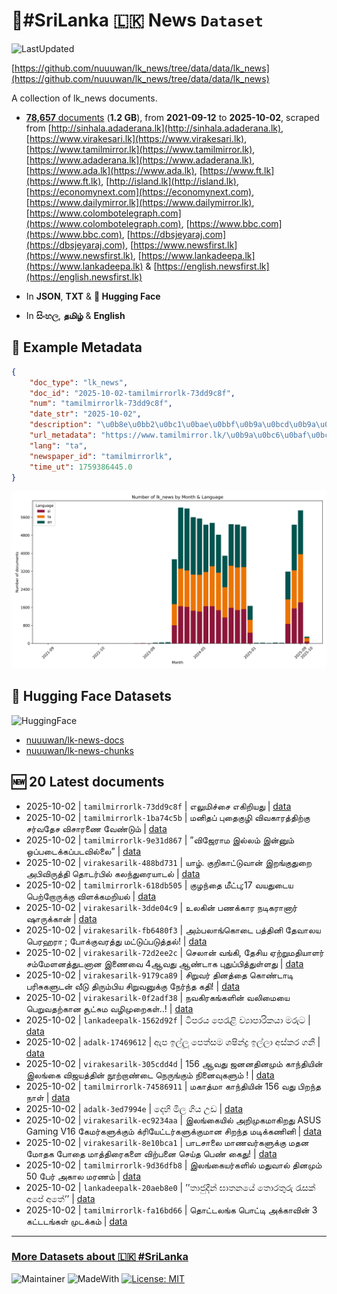 # 📄#SriLanka 🇱🇰 News `Dataset`

![LastUpdated](https://img.shields.io/badge/last_updated-2025--10--02_12:06:44-green)

[https://github.com/nuuuwan/lk_news/tree/data/data/lk_news](https://github.com/nuuuwan/lk_news/tree/data/data/lk_news)

A collection of lk_news documents.

- [**78,657** documents](https://github.com/nuuuwan/lk_news/tree/data/data/lk_news) (**1.2 GB**), from **2021-09-12** to **2025-10-02**, scraped from [http://sinhala.adaderana.lk](http://sinhala.adaderana.lk), [https://www.virakesari.lk](https://www.virakesari.lk), [https://www.tamilmirror.lk](https://www.tamilmirror.lk), [https://www.adaderana.lk](https://www.adaderana.lk), [https://www.ada.lk](https://www.ada.lk), [https://www.ft.lk](https://www.ft.lk), [http://island.lk](http://island.lk), [https://economynext.com](https://economynext.com), [https://www.dailymirror.lk](https://www.dailymirror.lk), [https://www.colombotelegraph.com](https://www.colombotelegraph.com), [https://www.bbc.com](https://www.bbc.com), [https://dbsjeyaraj.com](https://dbsjeyaraj.com), [https://www.newsfirst.lk](https://www.newsfirst.lk), [https://www.lankadeepa.lk](https://www.lankadeepa.lk) & [https://english.newsfirst.lk](https://english.newsfirst.lk)

- In **JSON**, **TXT** & **🤗 Hugging Face**

- In **සිංහල**, **தமிழ்** & **English**

## 📝 Example Metadata

```json
{
    "doc_type": "lk_news",
    "doc_id": "2025-10-02-tamilmirrorlk-73dd9c8f",
    "num": "tamilmirrorlk-73dd9c8f",
    "date_str": "2025-10-02",
    "description": "\u0b8e\u0bb2\u0bc1\u0bae\u0bbf\u0b9a\u0bcd\u0b9a\u0bc8 \u0b8e\u0b95\u0bbf\u0bb1\u0bbf\u0baf\u0ba4\u0bc1",
    "url_metadata": "https://www.tamilmirror.lk/\u0b9a\u0bc6\u0baf\u0bcd\u0ba4\u0bbf\u0b95\u0bb3\u0bcd/\u0b8e\u0bb2\u0bc1\u0bae\u0bbf\u0b9a\u0bcd\u0b9a\u0bc8-\u0b8e\u0b95\u0bbf\u0bb1\u0bbf\u0baf\u0ba4\u0bc1/175-365635",
    "lang": "ta",
    "newspaper_id": "tamilmirrorlk",
    "time_ut": 1759386445.0
}
```

![Chart](https://raw.githubusercontent.com/nuuuwan/lk_news/refs/heads/data/data/lk_news/docs_by_month_and_lang.png)

## 🤗 Hugging Face Datasets

![HuggingFace](https://img.shields.io/badge/-HuggingFace-FDEE21?style=for-the-badge&logo=HuggingFace)

- [nuuuwan/lk-news-docs](https://huggingface.co/datasets/nuuuwan/lk-news-docs)
- [nuuuwan/lk-news-chunks](https://huggingface.co/datasets/nuuuwan/lk-news-chunks)

## 🆕 20 Latest documents

- 2025-10-02 | `tamilmirrorlk-73dd9c8f` | எலுமிச்சை எகிறியது | [data](https://github.com/nuuuwan/lk_news/tree/data/data/lk_news/2020s/2025/2025-10-02-tamilmirrorlk-73dd9c8f)
- 2025-10-02 | `tamilmirrorlk-1ba74c5b` | மனிதப் புதைகுழி விவகாரத்திற்கு சர்வதேச விசாரணை வேண்டும் | [data](https://github.com/nuuuwan/lk_news/tree/data/data/lk_news/2020s/2025/2025-10-02-tamilmirrorlk-1ba74c5b)
- 2025-10-02 | `tamilmirrorlk-9e31d867` | ”விஜேராம இல்லம் இன்னும் ஒப்படைக்கப்படவில்லை” | [data](https://github.com/nuuuwan/lk_news/tree/data/data/lk_news/2020s/2025/2025-10-02-tamilmirrorlk-9e31d867)
- 2025-10-02 | `virakesarilk-488bd731` | யாழ். குறிகாட்டுவான் இறங்குதுறை அபிவிருத்தி தொடர்பில் கலந்துரையாடல் | [data](https://github.com/nuuuwan/lk_news/tree/data/data/lk_news/2020s/2025/2025-10-02-virakesarilk-488bd731)
- 2025-10-02 | `tamilmirrorlk-618db505` | குழந்தை மீட்பு;17 வயதுடைய பெற்றோருக்கு விளக்கமறியல் | [data](https://github.com/nuuuwan/lk_news/tree/data/data/lk_news/2020s/2025/2025-10-02-tamilmirrorlk-618db505)
- 2025-10-02 | `virakesarilk-3dde04c9` | உலகின் பணக்கார நடிகரானார் ஷாருக்கான் | [data](https://github.com/nuuuwan/lk_news/tree/data/data/lk_news/2020s/2025/2025-10-02-virakesarilk-3dde04c9)
- 2025-10-02 | `virakesarilk-fb6480f3` | அம்பலாங்கொடை பத்தினி தேவாலய பெரஹரா ; போக்குவரத்து மட்டுப்படுத்தல்! | [data](https://github.com/nuuuwan/lk_news/tree/data/data/lk_news/2020s/2025/2025-10-02-virakesarilk-fb6480f3)
- 2025-10-02 | `virakesarilk-72d2ee2c` | செலான் வங்கி, தேசிய ஏற்றுமதியாளர் சம்மேளனத்துடனான இணைவை 4ஆவது ஆண்டாக புதுப்பித்துள்ளது | [data](https://github.com/nuuuwan/lk_news/tree/data/data/lk_news/2020s/2025/2025-10-02-virakesarilk-72d2ee2c)
- 2025-10-02 | `virakesarilk-9179ca89` | சிறுவர் தினத்தை கொண்டாடி பரிசுகளுடன் வீடு திரும்பிய சிறுவனுக்கு நேர்ந்த கதி! | [data](https://github.com/nuuuwan/lk_news/tree/data/data/lk_news/2020s/2025/2025-10-02-virakesarilk-9179ca89)
- 2025-10-02 | `virakesarilk-0f2adf38` | நவகிரகங்களின் வலிமையை பெறுவதற்கான சூட்சும வழிமுறைகள்..! | [data](https://github.com/nuuuwan/lk_news/tree/data/data/lk_news/2020s/2025/2025-10-02-virakesarilk-0f2adf38)
- 2025-10-02 | `lankadeepalk-1562d92f` | ටිපරය පෙරැළි ව්‍යාපාරිකයා මරුට | [data](https://github.com/nuuuwan/lk_news/tree/data/data/lk_news/2020s/2025/2025-10-02-lankadeepalk-1562d92f)
- 2025-10-02 | `adalk-17469612` | ඇප ඉල්ලූ පෙත්සම ශෂින්ද්‍ර ඉල්ලා අස්කර ගනී | [data](https://github.com/nuuuwan/lk_news/tree/data/data/lk_news/2020s/2025/2025-10-02-adalk-17469612)
- 2025-10-02 | `virakesarilk-305cdd4d` | 156 ஆவது ஜனனதினமும் காந்தியின் இலங்கை விஜயத்தின் நூற்றாண்டை நெருங்கும் நினைவுகளும் ! | [data](https://github.com/nuuuwan/lk_news/tree/data/data/lk_news/2020s/2025/2025-10-02-virakesarilk-305cdd4d)
- 2025-10-02 | `tamilmirrorlk-74586911` | மகாத்மா காந்தியின் 156 வது பிறந்த நாள் | [data](https://github.com/nuuuwan/lk_news/tree/data/data/lk_news/2020s/2025/2025-10-02-tamilmirrorlk-74586911)
- 2025-10-02 | `adalk-3ed7994e` | දෙහි මිල ගිය උඩ | [data](https://github.com/nuuuwan/lk_news/tree/data/data/lk_news/2020s/2025/2025-10-02-adalk-3ed7994e)
- 2025-10-02 | `virakesarilk-ec9234aa` | இலங்கையில் அறிமுகமாகிறது ASUS Gaming V16 கேமர்களுக்கும்  க்ரியேட்டர்களுக்குமான சிறந்த மடிக்கணினி | [data](https://github.com/nuuuwan/lk_news/tree/data/data/lk_news/2020s/2025/2025-10-02-virakesarilk-ec9234aa)
- 2025-10-02 | `virakesarilk-8e10bca1` | பாடசாலை மாணவர்களுக்கு மதன மோதக போதை மாத்திரைகளை விற்பனை செய்த பெண் கைது! | [data](https://github.com/nuuuwan/lk_news/tree/data/data/lk_news/2020s/2025/2025-10-02-virakesarilk-8e10bca1)
- 2025-10-02 | `tamilmirrorlk-9d36dfb8` | இலங்கையர்களில்  மதுவால் தினமும்  50  பேர் அகால மரணம் | [data](https://github.com/nuuuwan/lk_news/tree/data/data/lk_news/2020s/2025/2025-10-02-tamilmirrorlk-9d36dfb8)
- 2025-10-02 | `lankadeepalk-20aeb8e0` | ’’තාජුදීන් ඝාතනයේ තොරතුරු රැසක් අපේ අතේ’’ | [data](https://github.com/nuuuwan/lk_news/tree/data/data/lk_news/2020s/2025/2025-10-02-lankadeepalk-20aeb8e0)
- 2025-10-02 | `tamilmirrorlk-fa16bd66` | தொட்டலங்க பொட்டி அக்காவின் 3 கட்டடங்கள் முடக்கம் | [data](https://github.com/nuuuwan/lk_news/tree/data/data/lk_news/2020s/2025/2025-10-02-tamilmirrorlk-fa16bd66)

---

### [More Datasets about 🇱🇰 #SriLanka](https://github.com/nuuuwan/lk_datasets)

![Maintainer](https://img.shields.io/badge/maintainer-nuuuwan-red)
![MadeWith](https://img.shields.io/badge/made_with-python-blue)
[![License: MIT](https://img.shields.io/badge/License-MIT-yellow.svg)](https://opensource.org/licenses/MIT)
